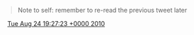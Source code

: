 > Note to self: remember to re\-read the previous tweet later

<img src="../../media/tweet.ico" width="12" /> [Tue Aug 24 19:27:23 +0000 2010](https://twitter.com/DromerDenker/status/22025011593)